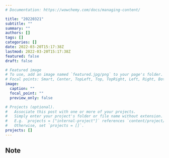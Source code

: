 ```yaml
---
# Documentation: https://wowchemy.com/docs/managing-content/

title: "20220321"
subtitle: ""
summary: ""
authors: []
tags: []
categories: []
date: 2022-03-20T15:17:38Z
lastmod: 2022-03-20T15:17:38Z
featured: false
draft: false

# Featured image
# To use, add an image named `featured.jpg/png` to your page's folder.
# Focal points: Smart, Center, TopLeft, Top, TopRight, Left, Right, BottomLeft, Bottom, BottomRight.
image:
  caption: ""
  focal_point: ""
  preview_only: false

# Projects (optional).
#   Associate this post with one or more of your projects.
#   Simply enter your project's folder or file name without extension.
#   E.g. `projects = ["internal-project"]` references `content/project/deep-learning/index.md`.
#   Otherwise, set `projects = []`.
projects: []
---
```


## Note


